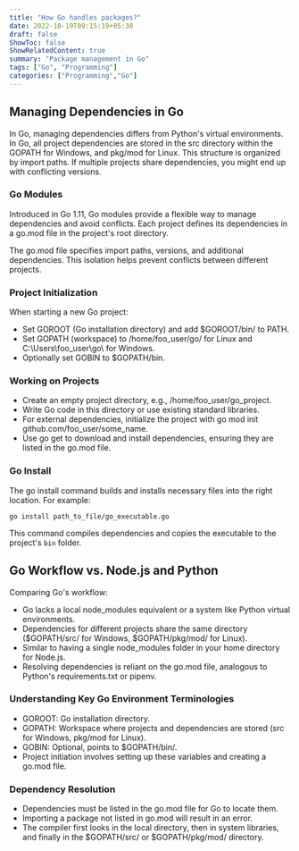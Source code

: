 ```yaml
---
title: "How Go handles packages?"
date: 2022-10-19T09:15:19+05:30
draft: false
ShowToc: false
ShowRelatedContent: true
summary: "Package management in Go"
tags: ["Go", "Programming"]
categories: ["Programming","Go"]
---
```


## Managing Dependencies in Go
In Go, managing dependencies differs from Python's virtual environments. In Go, all project dependencies are stored in the src directory within the GOPATH for Windows, and pkg/mod for Linux. This structure is organized by import paths. If multiple projects share dependencies, you might end up with conflicting versions.

### Go Modules
Introduced in Go 1.11, Go modules provide a flexible way to manage dependencies and avoid conflicts. Each project defines its dependencies in a go.mod file in the project's root directory.

The go.mod file specifies import paths, versions, and additional dependencies. This isolation helps prevent conflicts between different projects.

### Project Initialization
When starting a new Go project:

- Set GOROOT (Go installation directory) and add $GOROOT/bin/ to PATH.
- Set GOPATH (workspace) to /home/foo_user/go/ for Linux and C:\Users\foo_user\go\ for Windows.
- Optionally set GOBIN to $GOPATH/bin.

### Working on Projects
- Create an empty project directory, e.g., /home/foo_user/go_project.
- Write Go code in this directory or use existing standard libraries.
- For external dependencies, initialize the project with go mod init github.com/foo_user/some_name.
- Use go get to download and install dependencies, ensuring they are listed in the go.mod file.

### Go Install

The go install command builds and installs necessary files into the right location. For example:

```shell
go install path_to_file/go_executable.go
```
This command compiles dependencies and copies the executable to the project's `bin` folder.

## Go Workflow vs. Node.js and Python

Comparing Go's workflow:

- Go lacks a local node_modules equivalent or a system like Python virtual environments.
- Dependencies for different projects share the same directory ($GOPATH/src/ for Windows, $GOPATH/pkg/mod/ for Linux).
- Similar to having a single node_modules folder in your home directory for Node.js.
- Resolving dependencies is reliant on the go.mod file, analogous to Python's requirements.txt or pipenv.


### Understanding Key Go Environment Terminologies
- GOROOT: Go installation directory.
- GOPATH: Workspace where projects and dependencies are stored (src for Windows, pkg/mod for Linux).
- GOBIN: Optional, points to $GOPATH/bin/.
- Project initiation involves setting up these variables and creating a go.mod file.

### Dependency Resolution
- Dependencies must be listed in the go.mod file for Go to locate them.
- Importing a package not listed in go.mod will result in an error.
- The compiler first looks in the local directory, then in system libraries, and finally in the $GOPATH/src/ or $GOPATH/pkg/mod/ directory.